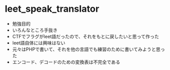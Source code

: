# leet_speak_translator
- 勉強目的
- いろんなところ手抜き
- CTFでフラグがleet語だったので、それをもとに戻したいと思って作った
- leet語自体には興味はない
- 元々はPHPで書いて、それを他の言語でも練習のために書いてみようと思った
- エンコード、デコードのための変換表は不完全である
